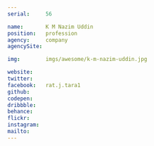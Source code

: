 ```yaml
---
serial:     56

name:       K M Nazim Uddin
position:   profession
agency:     company
agencySite:

img:        imgs/awesome/k-m-nazim-uddin.jpg

website:    
twitter:    
facebook:   rat.j.tara1
github:     
codepen:    
dribbble:   
behance:    
flickr:     
instagram:  
mailto:     
---
```

